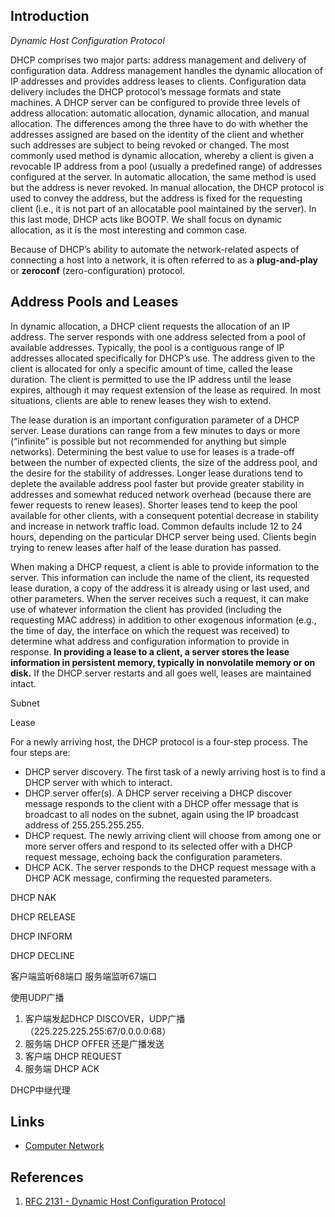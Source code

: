 ## Introduction


*Dynamic Host Configuration Protocol*


DHCP comprises two major parts: address management and delivery of configuration data. 
Address management handles the dynamic allocation of IP addresses and provides address leases to clients. 
Configuration data delivery includes the DHCP protocol’s message formats and state machines. 
A DHCP server can be configured to provide three levels of address allocation: automatic allocation, dynamic allocation, and manual allocation. 
The differences among the three have to do with whether the addresses assigned are based on the identity of the client and whether such addresses are subject to being revoked or changed. 
The most commonly used method is dynamic allocation, whereby a client is given a revocable IP address from a pool (usually a predefined range) of addresses configured at the server. 
In automatic allocation, the same method is used but the address is never revoked. 
In manual allocation, the DHCP protocol is used to convey the address, but the address is fixed for the requesting client (i.e., it is not part of an allocatable pool maintained by the server). 
In this last mode, DHCP acts like BOOTP. We shall focus on dynamic allocation, as it is the most interesting and common case.

Because of DHCP’s ability to automate the network-related aspects of connecting a host into a network, it is often referred to as a **plug-and-play** or **zeroconf** (zero-configuration) protocol.



## Address Pools and Leases

In dynamic allocation, a DHCP client requests the allocation of an IP address. 
The server responds with one address selected from a pool of available addresses. 
Typically, the pool is a contiguous range of IP addresses allocated specifically for DHCP’s use. 
The address given to the client is allocated for only a specific amount of time, called the lease duration. 
The client is permitted to use the IP address until the lease expires, although it may request extension of the lease as required. 
In most situations, clients are able to renew leases they wish to extend.

The lease duration is an important configuration parameter of a DHCP server. 
Lease durations can range from a few minutes to days or more (“infinite” is possible but not recommended for anything but simple networks).
Determining the best value to use for leases is a trade-off between the number of expected clients, the size of the address pool, and the desire for the stability of addresses. 
Longer lease durations tend to deplete the available address pool faster but provide greater stability in addresses and somewhat reduced network overhead (because there are fewer requests to renew leases). 
Shorter leases tend to keep the pool available for other clients, with a consequent potential decrease in stability and increase in network traffic load. 
Common defaults include 12 to 24 hours, depending on the particular DHCP server being used.
Clients begin trying to renew leases after half of the lease duration has passed.

When making a DHCP request, a client is able to provide information to the server. 
This information can include the name of the client, its requested lease duration, a copy of the address it is already using or last used, and other parameters. 
When the server receives such a request, it can make use of whatever information the client has provided (including the requesting MAC address) 
in addition to other exogenous information (e.g., the time of day, the interface on which the request was received) to determine what address and configuration information to provide in response. 
**In providing a lease to a client, a server stores the lease information in persistent memory, typically in nonvolatile memory or on disk.** 
If the DHCP server restarts and all goes well, leases are maintained intact.





Subnet

Lease


For a newly arriving host, the DHCP protocol is a four-step process.
The four steps are:

- DHCP server discovery.
  The first task of a newly arriving host is to find a DHCP server with which to interact.
- DHCP server offer(s).
  A DHCP server receiving a DHCP discover message responds to the client with a DHCP offer message that is broadcast to all nodes on the subnet, again using the IP broadcast address of 255.255.255.255.
- DHCP request. 
  The newly arriving client will choose from among one or more server offers and respond to its selected offer with a DHCP request message, echoing back the configuration parameters. 
- DHCP ACK. 
  The server responds to the DHCP request message with a DHCP ACK message, confirming the requested parameters.



DHCP NAK

DHCP RELEASE

DHCP INFORM

DHCP DECLINE

客户端监听68端口 服务端监听67端口



使用UDP广播

1. 客户端发起DHCP DISCOVER，UDP广播 （225.225.225.255:67/0.0.0.0:68）
2. 服务端 DHCP OFFER 还是广播发送
3. 客户端 DHCP REQUEST
4. 服务端 DHCP ACK



DHCP中继代理


## Links

- [Computer Network](/docs/CS/CN/CN.md)

## References

1. [RFC 2131 - Dynamic Host Configuration Protocol](https://www.rfc-editor.org/info/rfc2131)
